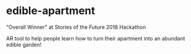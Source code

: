 # edible-apartment
"Overall Winner" at Stories of the Future 2018 Hackathon

AR tool to help people learn how to turn their apartment into an abundant edible garden!
